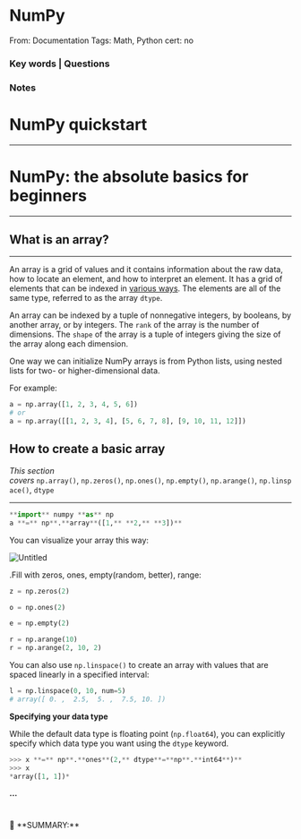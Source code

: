 # NumPy

From: Documentation
Tags: Math, Python
cert: no

### Key words | Questions

### Notes

# **NumPy quickstart**

---

# **NumPy: the absolute basics for beginners**

---

## **What is an array?**

---

An array is a grid of values and it contains information about the raw data, how to locate an element, and how to interpret an element. It has a grid of elements that can be indexed in [various ways](https://numpy.org/doc/stable/user/quickstart.html#quickstart-indexing-slicing-and-iterating). The elements are all of the same type, referred to as the array `dtype`.

An array can be indexed by a tuple of nonnegative integers, by booleans, by another array, or by integers. The `rank` of the array is the number of dimensions. The `shape` of the array is a tuple of integers giving the size of the array along each dimension.

One way we can initialize NumPy arrays is from Python lists, using nested lists for two- or higher-dimensional data.

For example:

```python
a = np.array([1, 2, 3, 4, 5, 6])
# or
a = np.array([[1, 2, 3, 4], [5, 6, 7, 8], [9, 10, 11, 12]])
```

## How to create a basic array

*This section covers* `np.array()`, `np.zeros()`, `np.ones()`, `np.empty()`, `np.arange()`, `np.linspace()`, `dtype`

---

```python
**import** numpy **as** np
a **=** np**.**array**([1,** **2,** **3])**
```

You can visualize your array this way:

![Untitled](NumPy%2059629/Untitled.png)

.Fill with zeros, ones, empty(random, better), range:

```python
z = np.zeros(2)

o = np.ones(2)

e = np.empty(2)

r = np.arange(10)
r = np.arange(2, 10, 2)
```

You can also use `np.linspace()` to create an array with values that are spaced linearly in a specified interval:

```python
l = np.linspace(0, 10, num=5)
# array([ 0. ,  2.5,  5. ,  7.5, 10. ])

```

**Specifying your data type**

While the default data type is floating point (`np.float64`), you can explicitly specify which data type you want using the `dtype` keyword.

```python
>>> x **=** np**.**ones**(2,** dtype**=**np**.**int64**)**
>>> x
*array([1, 1])*
```

**...**

# 

<aside>
📌 **SUMMARY:**

</aside>